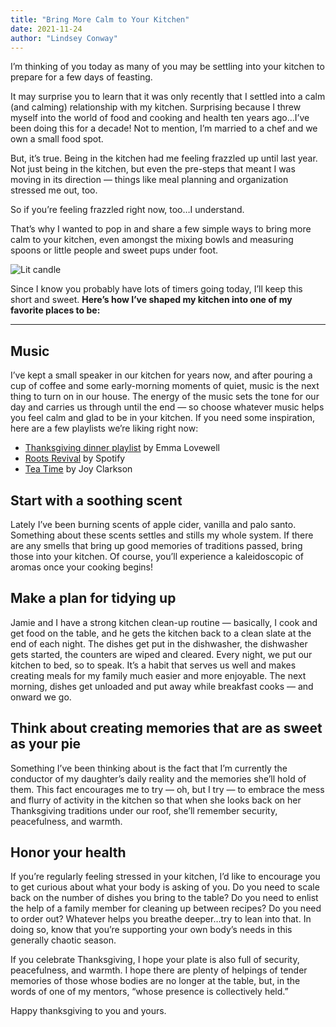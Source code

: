 ```yaml
---
title: "Bring More Calm to Your Kitchen"
date: 2021-11-24
author: "Lindsey Conway"
---
```


I’m thinking of you today as many of you may be settling into your kitchen to prepare for a few days of feasting. 

It may surprise you to learn that it was only recently that I settled into a calm (and calming) relationship with my kitchen. Surprising because I threw myself into the world of food and cooking and health ten years ago…I’ve been doing this for a decade! Not to mention, I’m married to a chef and we own a small food spot.

But, it’s true. Being in the kitchen had me feeling frazzled up until last year. Not just being in the kitchen, but even the pre-steps that meant I was moving in its direction — things like meal planning and organization stressed me out, too. 

So if you’re feeling frazzled right now, too…I understand.

That’s why I wanted to pop in and share a few simple ways to bring more calm to your kitchen, even amongst the mixing bowls and measuring spoons or little people and sweet pups under foot. 

![Lit candle](/images/blog/2021/11/24/2021-11-24-lit-candle-on-a-table.jpg)

Since I know you probably have lots of timers going today, I’ll keep this short and sweet. **Here’s how I’ve shaped my kitchen into one of my favorite places to be:** 

-----

## Music
I’ve kept a small speaker in our kitchen for years now, and after pouring a cup of coffee and some early-morning moments of quiet, music is the next thing to turn on in our house. The energy of the music sets the tone for our day and carries us through until the end — so choose whatever music helps you feel calm and glad to be in your kitchen. If you need some inspiration, here are a few playlists we’re liking right now:

- [Thanksgiving dinner playlist](https://open.spotify.com/playlist/6svRtZjfmqwMjBxPfxEna4?si=qweU9euQRVOHo0sc3KnlXA) by Emma Lovewell
- [Roots Revival](https://open.spotify.com/user/spotify/playlist/37i9dQZF1DX9crXQ0wuuXE?si=uLbNQUz3Tumy7wPJu4n4Gw) by Spotify
- [Tea Time](https://open.spotify.com/playlist/6wWHde6cjp8NcoREndVpaS?si=h_X94q0wSIeUIGsCXgMdpw) by Joy Clarkson

## Start with a soothing scent
Lately I’ve been burning scents of apple cider, vanilla and palo santo. Something about these scents settles and stills my whole system. If there are any smells that bring up good memories of traditions passed, bring those into your kitchen. Of course, you’ll experience a kaleidoscopic of aromas once your cooking begins!

## Make a plan for tidying up
Jamie and I have a strong kitchen clean-up routine — basically, I cook and get food on the table, and he gets the kitchen back to a clean slate at the end of each night. The dishes get put in the dishwasher, the dishwasher gets started, the counters are wiped and cleared. Every night, we put our kitchen to bed, so to speak. It’s a habit that serves us well and makes creating meals for my family much easier and more enjoyable. The next morning, dishes get unloaded and put away while breakfast cooks — and onward we go. 

## Think about creating memories that are as sweet as your pie

Something I’ve been thinking about is the fact that I’m currently the conductor of my daughter’s daily reality and the memories she’ll hold of them. This fact encourages me to try — oh, but I try — to embrace the mess and flurry of activity in the kitchen so that when she looks back on her Thanksgiving traditions under our roof, she’ll remember security, peacefulness, and warmth. 

## Honor your health

If you’re regularly feeling stressed in your kitchen, I’d like to encourage you to get curious about what your body is asking of you. Do you need to scale back on the number of dishes you bring to the table? Do you need to enlist the help of a family member for cleaning up between recipes? Do you need to order out? Whatever helps you breathe deeper…try to lean into that. In doing so, know that you’re supporting your own body’s needs in this generally chaotic season. 

If you celebrate Thanksgiving, I hope your plate is also full of security, peacefulness, and warmth. I hope there are plenty of helpings of tender memories of those whose bodies are no longer at the table, but, in the words of one of my mentors, “whose presence is collectively held.” 

Happy thanksgiving to you and yours. 